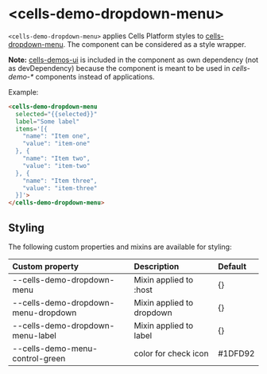 # &lt;cells-demo-dropdown-menu&gt;

`<cells-demo-dropdown-menu>` applies Cells Platform styles to [cells-dropdown-menu](https://globaldevtools.bbva.com/bitbucket/projects/BGCM/repos/cells-dropdown-menu/browse). The component can be considered as a style wrapper.

**Note:** [cells-demos-ui](https://globaldevtools.bbva.com/bitbucket/projects/CEL/repos/cells-demos-ui/browse) is included in the component as own dependency (not as devDependency) because the component is meant to be used in _cells-demo-*_ components instead of applications.

Example:
```html
<cells-demo-dropdown-menu
  selected="{{selected}}"
  label="Some label"
  items='[{
    "name": "Item one",
    "value": "item-one"
  }, {
    "name": "Item two",
    "value": "item-two"
  }, {
    "name": "Item three",
    "value": "item-three"
  }]'>
</cells-demo-dropdown-menu>
```

## Styling

The following custom properties and mixins are available for styling:

Custom property | Description | Default
:--- | :--- | :---
--cells-demo-dropdown-menu | Mixin applied to :host | {}
--cells-demo-dropdown-menu-dropdown | Mixin applied to dropdown | {}
--cells-demo-dropdown-menu-label | Mixin applied to label | {}
--cells-demo-menu-control-green | color for check icon | #1DFD92

